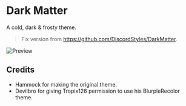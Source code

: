 # Dark Matter
A cold, dark & frosty theme.

> Fix version from https://github.com/DiscordStyles/DarkMatter.

![Preview](https://i.imgur.com/xSG96qa.png)

## Credits
* Hammock for making the original theme.
* Devilbro for giving Tropix126 permission to use his BlurpleRecolor theme.
